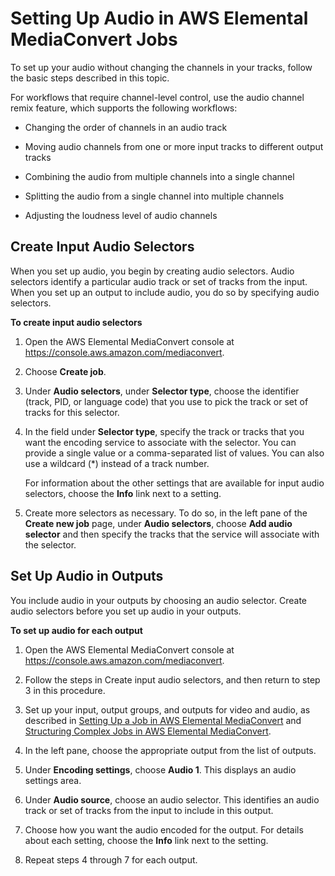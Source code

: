 # Setting Up Audio in AWS Elemental MediaConvert Jobs<a name="setting-up-audio"></a>

To set up your audio without changing the channels in your tracks, follow the basic steps described in this topic\. 

For workflows that require channel\-level control, use the audio channel remix feature, which supports the following workflows:

+ Changing the order of channels in an audio track

+ Moving audio channels from one or more input tracks to different output tracks

+ Combining the audio from multiple channels into a single channel

+ Splitting the audio from a single channel into multiple channels

+ Adjusting the loudness level of audio channels

## Create Input Audio Selectors<a name="create-input-audio-selectors"></a>

When you set up audio, you begin by creating audio selectors\. Audio selectors identify a particular audio track or set of tracks from the input\. When you set up an output to include audio, you do so by specifying audio selectors\.

**To create input audio selectors**

1. Open the AWS Elemental MediaConvert console at [https://console\.aws\.amazon\.com/mediaconvert](https://console.aws.amazon.com/mediaconvert)\.

1. Choose **Create job**\. 

1. Under **Audio selectors**, under **Selector type**, choose the identifier \(track, PID, or language code\) that you use to pick the track or set of tracks for this selector\. 

1. In the field under **Selector type**, specify the track or tracks that you want the encoding service to associate with the selector\. You can provide a single value or a comma\-separated list of values\. You can also use a wildcard \(\*\) instead of a track number\.

   For information about the other settings that are available for input audio selectors, choose the **Info** link next to a setting\.

1. Create more selectors as necessary\. To do so, in the left pane of the **Create new job** page, under **Audio selectors**, choose **Add audio selector** and then specify the tracks that the service will associate with the selector\.

## Set Up Audio in Outputs<a name="set-up-audio-in-outputs"></a>

You include audio in your outputs by choosing an audio selector\.  Create audio selectors before you set up audio in your outputs\.

**To set up audio for each output**

1. Open the AWS Elemental MediaConvert console at [https://console\.aws\.amazon\.com/mediaconvert](https://console.aws.amazon.com/mediaconvert)\.

1. Follow the steps in Create input audio selectors, and then return to step 3 in this procedure\.

1. Set up your input, output groups, and outputs for video and audio, as described in [Setting Up a Job in AWS Elemental MediaConvert](setting-up-a-job.md) and [Structuring Complex Jobs in AWS Elemental MediaConvert](structuring-complex-jobs.md)\.

1. In the left pane, choose the appropriate output from the list of outputs\.

1. Under **Encoding settings**, choose **Audio 1**\. This displays an audio settings area\.

1. Under **Audio source**, choose an audio selector\. This identifies an audio track or set of tracks from the input to include in this output\.

1. Choose how you want the audio encoded for the output\. For details about each setting, choose the **Info** link next to the setting\.

1. Repeat steps 4 through 7 for each output\.